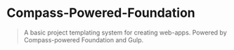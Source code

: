 # Compass-Powered-Foundation
> A basic project templating system for creating web-apps. Powered by Compass-powered Foundation and Gulp.
